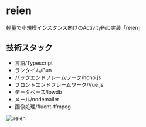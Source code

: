 # reien
軽量で小規模インスタンス向けのActivityPub実装「reien」

## 技術スタック
- 言語/Typescript
- ランタイム/Bun
- バックエンドフレームワーク/hono.js
- フロントエンドフレームワーク/Vue.js
- データベース/lowdb
- メール/nodemailer
- 画像処理/fluent-ffmpeg

![:reien](https://count.getloli.com/@reien?name=reien&theme=gelbooru&padding=8&offset=0&align=center&scale=1&pixelated=1&darkmode=auto)
